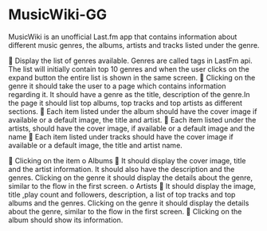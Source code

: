 # MusicWiki-GG

MusicWiki is an unofficial Last.fm app that contains information about different music
genres, the albums, artists and tracks listed under the genre.

 Display the list of genres available. Genres are called tags in LastFm api. The list will
initially contain top 10 genres and when the user clicks on the expand button the
entire list is shown in the same screen.
 Clicking on the genre it should take the user to a page which contains information
regarding it. It should have a genre as the title, description of the genre.In the page
it should list top albums, top tracks and top artists as different sections.
 Each item listed under the album should have the cover image if available or
a default image, the title and artist.
 Each item listed under the artists, should have the cover image, if available or
a default image and the name
 Each item listed under tracks should have the cover image if available or a
default image, the title and artist name.

 Clicking on the item
o Albums
 It should display the cover image, title and the artist information. It
should also have the description and the genres. Clicking on the genre
it should display the details about the genre, similar to the flow in the
first screen.
o Artists
 It should display the image, title ,play count and followers,
description, a list of top tracks and top albums and the genres.
Clicking on the genre it should display the details about the genre,
similar to the flow in the first screen.
 Clicking on the album should show its information.
